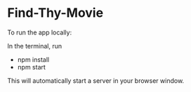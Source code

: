 # Find-Thy-Movie

To run the app locally:

In the terminal, run
- npm install
- npm start

This will automatically start a server in your browser window.
